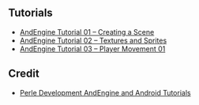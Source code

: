 ## Tutorials

* [AndEngine Tutorial 01 – Creating a Scene](http://perle-development.com/tutorials/andengine-tutorial-01-creating-a-scene/)
* [AndEngine Tutorial 02 – Textures and Sprites](http://perle-development.com/tutorials/andengine-tutorial-02-textures-and-sprites/)
* [AndEngine Tutorial 03 – Player Movement 01](http://perle-development.com/tutorials/andengine-tutorial-03-player-movement-01/)

## Credit

* [Perle Development AndEngine and Android Tutorials](http://perle-development.com/)